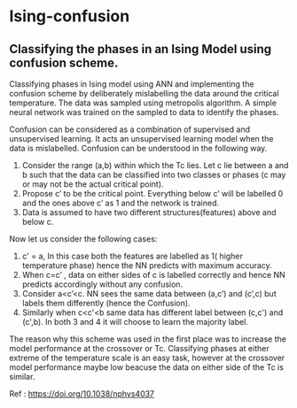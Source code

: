 # Ising-confusion
## Classifying the phases in an Ising Model using confusion scheme.

Classifying phases in Ising model using ANN and implementing the confusion scheme by deliberately mislabelling the data around the critical temperature. 
The data was sampled using metropolis algorithm. A simple neural network was trained on the sampled to data to identify the phases. 

Confusion can be considered as a combination of supervised and unsupervised learning. It acts an unsupervised learning model when the data is mislabelled.
Confusion can be understood in the following way. <br>
1. Consider the range (a,b) within which the Tc lies. Let  c lie between a and b such that the data can be classified into two classes or phases (c may or may not be the actual critical point).
2. Propose  c’ to be the critical point. Everything below c’ will be labelled 0 and the ones above c’ as 1 and the network is trained.
3. Data is assumed to have two different structures(features) above and below c. 

Now let us consider the following cases:
1. c' = a, In this case both the features are labelled as 1( higher temperature phase) hence the NN predicts with maximum accuracy.
2.  When c=c’ , data on either sides of c is labelled correctly and hence NN predicts accordingly without any confusion. 
3. Consider a<c’<c. NN sees the same data between (a,c’) and (c’,c) but labels them differently (hence the Confusion).
4. Similarly when c<c'<b same data has different label between (c,c') and (c',b). In both 3 and 4 it will choose to learn the majority label. 

    
The reason why this scheme was used in the first place was to increase the model performance at the crossover or Tc. Classifying phases at either extreme of the temperature scale is an easy task, however at the crossover model performance maybe low beacuse the data on either side of the Tc is similar. 

Ref : https://doi.org/10.1038/nphys4037 

